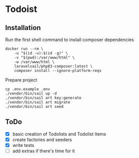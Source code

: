 # Todoist

## Installation

Run the first shell command to install composer dependencies

```shell
docker run --rm \
    -u "$(id -u):$(id -g)" \
    -v "$(pwd):/var/www/html" \
    -w /var/www/html \
    laravelsail/php83-composer:latest \
    composer install --ignore-platform-reqs
```

Prepare project

```shell
cp .env.example .env
./vendor/bin/sail up -d
./vendor/bin/sail art key:generate
./vendor/bin/sail art migrate
./vendor/bin/sail art seed
```

## ToDo

- [x] basic creation of Todolists and Todolist Items
- [x] create factories and seeders
- [x] write tests
- [ ] add extras if there's time for it
